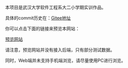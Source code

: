 本项目是武汉大学软件工程系大二小学期实训作品。

具体的commit历史在：[Gitee地址](https://gitee.com/zuoyuejun/globalwindow)

你可以点击下面的链接来预览本网站：

[预览网站](https://meorin.top/GlobalWindow)

请注意，预览网站并没有接入后端，只有部分测试数据。

同时，Web端并未支持手机端浏览，请尽量使用PC进行浏览。
